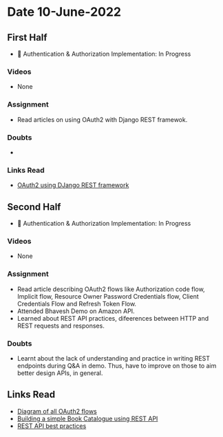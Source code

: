 # Date 10-June-2022

## First Half

- 🔄 Authentication & Authorization Implementation: In Progress

### Videos

- None

### Assignment

- Read articles on using OAuth2 with Django REST framewok.

### Doubts

-

### Links Read

- [OAuth2 using DJango REST framework](https://yeti.co/blog/oauth2-with-django-rest-framework/)

## Second Half

- 🔄 Authentication & Authorization Implementation: In Progress

### Videos

- None

### Assignment

- Read article describing OAuth2 flows like Authorization code flow, Implicit flow, Resource Owner Password Credentials flow, Client Credentials Flow and Refresh Token Flow.
- Attended Bhavesh Demo on Amazon API.
- Learned about REST API practices, difeerences between HTTP and REST requests and responses.

### Doubts

- Learnt about the lack of understanding and practice in writing REST endpoints during Q&A in demo. Thus, have to improve on those to aim better design APIs, in general.

## Links Read

- [Diagram of all OAuth2 flows](https://darutk.medium.com/diagrams-and-movies-of-all-the-oauth-2-0-flows-194f3c3ade85)
- [Building a simple Book Catalogue using REST API](https://towardsdatascience.com/rest-api-building-a-book-catalogue-api-part-i-cf8599d63ca4)
- [REST API best practices](https://dzone.com/articles/rest-api-best-practices-with-design-examples-from)

